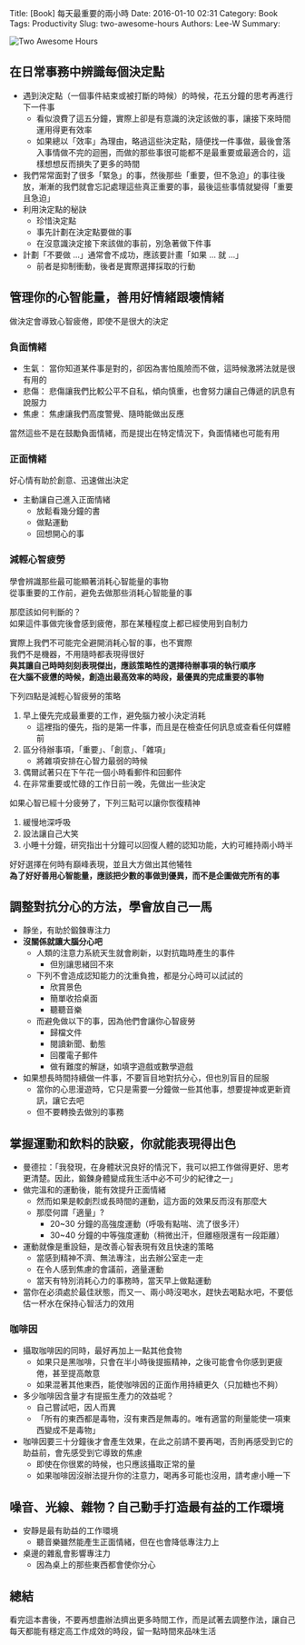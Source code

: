 Title: [Book] 每天最重要的兩小時
Date: 2016-01-10 02:31
Category: Book
Tags: Productivity
Slug: two-awesome-hours
Authors: Lee-W
Summary: 


![Two Awesome Hours]({static}/images/posts-image/books/KQpJ2Gh.jpg)

<!--more-->
## 在日常事務中辨識每個決定點
- 遇到決定點（一個事件結束或被打斷的時候）的時候，花五分鐘的思考再進行下一件事
	- 看似浪費了這五分鐘，實際上卻是有意識的決定該做的事，讓接下來時間運用得更有效率
	- 如果總以「效率」為理由，略過這些決定點，隨便找一件事做，最後會落入事情做不完的迴圈，而做的那些事很可能都不是最重要或最適合的，這樣想想反而損失了更多的時間
- 我們常常面對了很多「緊急」的事，然後那些「重要，但不急迫」的事往後放，漸漸的我們就會忘記處理這些真正重要的事，最後這些事情就變得「重要且急迫」 
- 利用決定點的秘訣
	- 珍惜決定點
	- 事先計劃在決定點要做的事
	- 在沒意識決定接下來該做的事前，別急著做下件事
- 計劃「不要做 ...」通常會不成功，應該要計畫「如果 ... 就 ...」
	- 前者是抑制衝動，後者是實際選擇採取的行動

## 管理你的心智能量，善用好情緒跟壞情緒
做決定會導致心智疲倦，即使不是很大的決定

### 負面情緒
- 生氣： 當你知道某件事是對的，卻因為害怕風險而不做，這時候激將法就是很有用的
- 悲傷： 悲傷讓我們比較公平不自私，傾向慎重，也會努力讓自己傳遞的訊息有說服力
- 焦慮： 焦慮讓我們高度警覺、隨時能做出反應

當然這些不是在鼓勵負面情緒，而是提出在特定情況下，負面情緒也可能有用

### 正面情緒
好心情有助於創意、迅速做出決定

- 主動讓自己進入正面情緒
	- 放鬆看幾分鐘的書
	- 做點運動
	- 回想開心的事

### 減輕心智疲勞
學會辨識那些最可能顯著消耗心智能量的事物  
從事重要的工作前，避免去做那些消耗心智能量的事

那麼該如何判斷的？  
如果這件事做完後會感到疲倦，那在某種程度上都已經使用到自制力

實際上我們不可能完全避開消耗心智的事，也不實際  
我們不是機器，不用隨時都表現得很好  
**與其讓自己時時刻刻表現傑出，應該策略性的選擇待辦事項的執行順序  
在大腦不疲憊的時候，創造出最高效率的時段，最優異的完成重要的事物**

下列四點是減輕心智疲勞的策略

1. 早上優先完成最重要的工作，避免腦力被小決定消耗
	- 這裡指的優先，指的是第一件事，而且是在檢查任何訊息或查看任何媒體前
2. 區分待辦事項，「重要」、「創意」、「雜項」
	- 將雜項安排在心智力最弱的時候 
3. 偶爾試著只在下午花一個小時看郵件和回郵件
4. 在非常重要或忙碌的工作日前一晚，先做出一些決定

如果心智已經十分疲勞了，下列三點可以讓你恢復精神

1. 緩慢地深呼吸
2. 設法讓自己大笑
3. 小睡十分鐘，研究指出十分鐘可以回復人體的認知功能，大約可維持兩小時半

好好選擇在何時有巔峰表現，並且大方做出其他犧牲  
**為了好好善用心智能量，應該把少數的事做到優異，而不是企圖做完所有的事**

## 調整對抗分心的方法，學會放自己一馬
- 靜坐，有助於鍛鍊專注力
- **沒關係就讓大腦分心吧**
	- 人類的注意力系統天生就會刷新，以對抗臨時產生的事件 
		- 但別讓思緒回不來
	- 下列不會造成認知能力的沈重負擔，都是分心時可以試試的 
		- 欣賞景色
		- 簡單收拾桌面
		- 聽聽音樂
	- 而避免做以下的事，因為他們會讓你心智疲勞
		- 歸檔文件
		- 閱讀新聞、動態
		- 回覆電子郵件
		- 做有難度的解謎，如填字遊戲或數學遊戲
- 如果想長時間持續做一件事，不要盲目地對抗分心，但也別盲目的屈服
	- 當你的心思漫遊時，它只是需要一分鐘做一些其他事，想要提神或更新資訊，讓它去吧
	- 但不要轉換去做別的事務

## 掌握運動和飲料的訣竅，你就能表現得出色
- 曼德拉：「我發現，在身體狀況良好的情況下，我可以把工作做得更好、思考更清楚。因此，鍛鍊身體變成我生活中必不可少的紀律之一」
- 做完溫和的運動後，能有效提升正面情緒
	- 然而如果是較劇烈或長時間的運動，這方面的效果反而沒有那麼大
	-  那麼何謂「適量」?
		- 20~30 分鐘的高強度運動（呼吸有點喘、流了很多汗）
		- 30~40 分鐘的中等強度運動（稍微出汗，但離極限還有一段距離）
- 運動就像是重設鈕，是改善心智表現有效且快速的策略
	- 當感到精神不濟、無法專注，出去辦公室走一走
	- 在令人感到焦慮的會議前，適量運動
	- 當天有特別消耗心力的事務時，當天早上做點運動
- 當你在必須處於最佳狀態，而又一、兩小時沒喝水，趕快去喝點水吧，不要低估一杯水在保持心智活力的效用

### 咖啡因
- 攝取咖啡因的同時，最好再加上一點其他食物
	- 如果只是黑咖啡，只會在半小時後提振精神，之後可能會令你感到更疲倦，甚至提高敵意
	- 如果混著其他東西，能使咖啡因的正面作用持續更久（只加糖也不夠）
- 多少咖啡因含量才有提振生產力的效益呢？
	- 自己嘗試吧，因人而異
	- 「所有的東西都是毒物，沒有東西是無毒的。唯有適當的劑量能使一項東西變成不是毒物」
- 咖啡因要三十分鐘後才會產生效果，在此之前請不要再喝，否則再感受到它的助益前，會先感受到它導致的焦慮
	- 即使在你很累的時候，也只應該攝取正常的量
	- 如果咖啡因沒辦法提升你的注意力，喝再多可能也沒用，請考慮小睡一下  

## 噪音、光線、雜物？自己動手打造最有益的工作環境 
- 安靜是最有助益的工作環境
	- 聽音樂雖然能產生正面情緒，但在也會降低專注力上 
- 桌邊的雜亂會影響專注力
	- 因為桌上的那些東西都會使你分心 	

## 總結
看完這本書後，不要再想盡辦法擠出更多時間工作，而是試著去調整作法，讓自己每天都能有穩定高工作成效的時段，留一點時間來品味生活